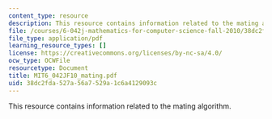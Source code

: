 ```yaml
---
content_type: resource
description: This resource contains information related to the mating algorithm.
file: /courses/6-042j-mathematics-for-computer-science-fall-2010/38dc2fda527a56a7529a1c6a4129093c_MIT6_042JF10_mating.pdf
file_type: application/pdf
learning_resource_types: []
license: https://creativecommons.org/licenses/by-nc-sa/4.0/
ocw_type: OCWFile
resourcetype: Document
title: MIT6_042JF10_mating.pdf
uid: 38dc2fda-527a-56a7-529a-1c6a4129093c
---
```

This resource contains information related to the mating algorithm.